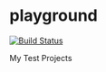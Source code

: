 # playground
[![Build Status](https://api.travis-ci.org/rgannu/playground.png)](https://travis-ci.org/rgannu/playground)

My Test Projects

